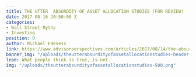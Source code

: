 ```yaml
---
title: THE UTTER  ABSURDITY OF ASSET ALLOCATION STUDIES (FOR REVIEW)
date: 2017-08-16 20:50:00 Z
categories:
- Wall Street Myths
- Investing
position: 0
author: Michael Edesess
link: https://www.advisorperspectives.com/articles/2017/08/14/the-absurdity-of-asset-allocation-studies
banner_img: "/uploads/theutterabsurdityofassetallocationstudies-header.png"
lead: What people think is true, is not.
img: "/uploads/theutterabsurdityofassetallocationstudies-500.png"
---
```


